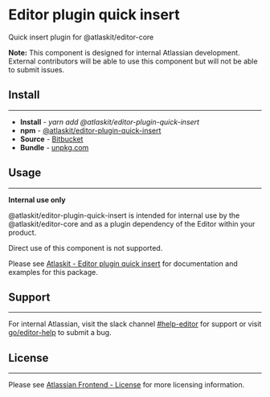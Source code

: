 # Editor plugin quick insert

Quick insert plugin for @atlaskit/editor-core

**Note:** This component is designed for internal Atlassian development.
External contributors will be able to use this component but will not be able to submit issues.

## Install
---
- **Install** - *yarn add @atlaskit/editor-plugin-quick-insert*
- **npm** - [@atlaskit/editor-plugin-quick-insert](https://www.npmjs.com/package/@atlaskit/editor-plugin-quick-insert)
- **Source** - [Bitbucket](https://bitbucket.org/atlassian/atlassian-frontend/src/master/packages/editor/editor-plugin-quick-insert)
- **Bundle** - [unpkg.com](https://unpkg.com/@atlaskit/editor-plugin-quick-insert/dist/)

## Usage
---
**Internal use only**

@atlaskit/editor-plugin-quick-insert is intended for internal use by the @atlaskit/editor-core and as a plugin dependency of the Editor within your product.

Direct use of this component is not supported.

Please see [Atlaskit - Editor plugin quick insert](https://atlaskit.atlassian.com/packages/editor/editor-plugin-quick-insert) for documentation and examples for this package.

## Support
---
For internal Atlassian, visit the slack channel [#help-editor](https://atlassian.slack.com/archives/CFG3PSQ9E) for support or visit [go/editor-help](https://go/editor-help) to submit a bug.
## License
---
 Please see [Atlassian Frontend - License](https://developer.atlassian.com/cloud/framework/atlassian-frontend/#license) for more licensing information.